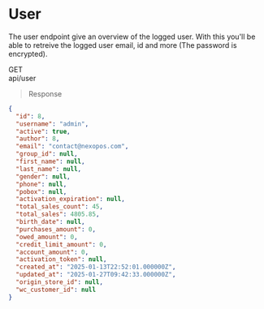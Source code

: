 # User

The user endpoint give an overview of the logged user. With this you'll be able to retreive the logged user email, id and more (The password is encrypted).

<div class="endpoint">
    <div>
        <div class="method get">GET</div>
        <div class="path">api/user</div>
    </div>
</div>

> Response

```json
{
  "id": 8,
  "username": "admin",
  "active": true,
  "author": 8,
  "email": "contact@nexopos.com",
  "group_id": null,
  "first_name": null,
  "last_name": null,
  "gender": null,
  "phone": null,
  "pobox": null,
  "activation_expiration": null,
  "total_sales_count": 45,
  "total_sales": 4805.85,
  "birth_date": null,
  "purchases_amount": 0,
  "owed_amount": 0,
  "credit_limit_amount": 0,
  "account_amount": 0,
  "activation_token": null,
  "created_at": "2025-01-13T22:52:01.000000Z",
  "updated_at": "2025-01-27T09:42:33.000000Z",
  "origin_store_id": null,
  "wc_customer_id": null
}
```